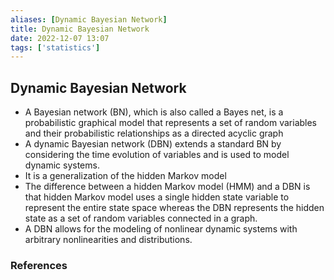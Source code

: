 ```yaml
---
aliases: [Dynamic Bayesian Network]
title: Dynamic Bayesian Network
date: 2022-12-07 13:07
tags: ['statistics']
---
```


## Dynamic Bayesian Network

- A Bayesian network (BN), which is also called a Bayes net, is a probabilistic graphical model that represents a set of random variables and their probabilistic relationships as a directed acyclic graph
- A dynamic Bayesian network (DBN) extends a standard BN by considering the time evolution of variables and is used to model dynamic systems.
- It is a generalization of the hidden Markov model
- The difference between a hidden Markov model (HMM) and a DBN is that hidden Markov model uses a single hidden state variable to represent the entire state space whereas the DBN represents the hidden state as a set of random variables connected in a graph.
- A DBN allows for the modeling of nonlinear dynamic systems with arbitrary nonlinearities and distributions.

### References
